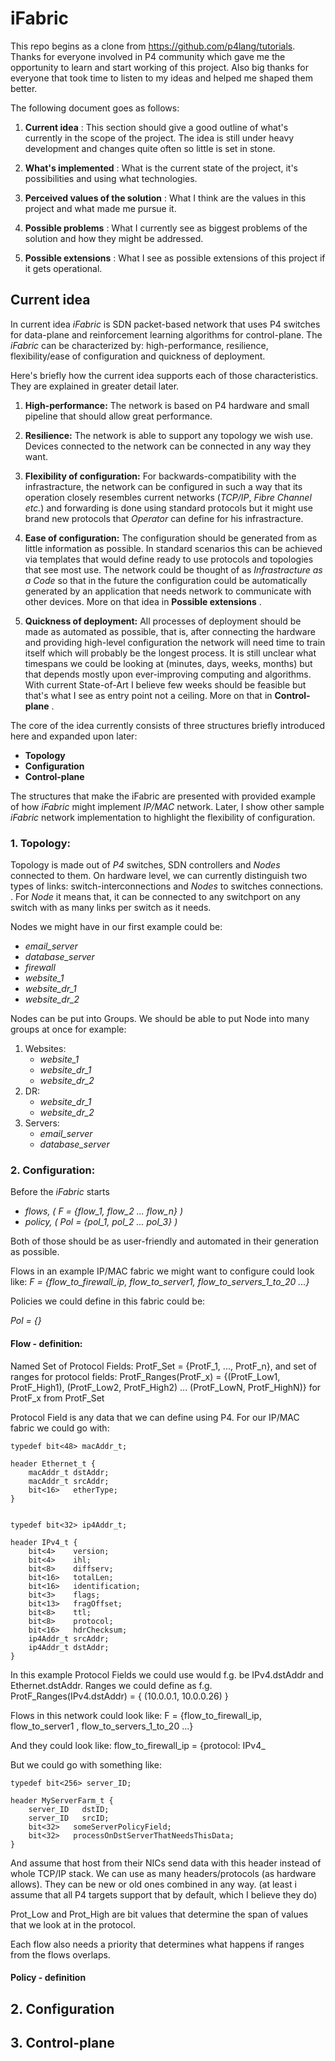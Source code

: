 # iFabric

This repo begins as a clone from https://github.com/p4lang/tutorials. Thanks for everyone involved in P4 community which gave me the opportunity to learn and start working of this project. Also big thanks for everyone that took time to listen to my ideas and helped me shaped them better.


The following document goes as follows:
  1. **Current idea** :
   This section should give a good outline of what's currently in the scope of the project. The idea is still under heavy development and changes quite often so little is set in stone.
  
  2. **What's implemented** :
  What is the current state of the project, it's possibilities and using what technologies.
  
  3. **Perceived values of the solution** :
  What I think are the values in this project and what made me pursue it.
  
  4. **Possible problems** :
  What I currently see as biggest problems of the solution and how they might be addressed.
  
  5. **Possible extensions** :
  What I see as possible extensions of this project if it gets operational.

## Current idea

In current idea *iFabric* is SDN packet-based network that uses P4 switches for data-plane and reinforcement learning algorithms for control-plane. The *iFabric* can be characterized by: high-performance, resilience, flexibility/ease of configuration and quickness of deployment.

Here's briefly how the current idea supports each of those characteristics. They are explained in greater detail later.
1. **High-performance:**
  The network is based on P4 hardware and small pipeline that should allow great performance.
  
2. **Resilience:**
  The network is able to support any topology we wish use. Devices connected to the network can be connected in any way they want.
  
3. **Flexibility of configuration:**
  For backwards-compatibility with the infrastracture, the network can be configured in such a way that its operation closely resembles current networks (*TCP/IP*, *Fibre Channel etc.*) and forwarding is done using standard protocols but it might use brand new protocols that *Operator* can define for his infrastracture.
  
4. **Ease of configuration:**
  The configuration should be generated from as little information as possible. In standard scenarios this can be achieved via templates that would define ready to use protocols and topologies that see most use. The network could be thought of as *Infrastracture as a Code* so that in the future the configuration could be automatically generated by an application that needs network to communicate with other devices. More on that idea in **Possible extensions** . 
  
5. **Quickness of deployment:**
  All processes of deployment should be made as automated as possible, that is, after connecting the hardware and providing high-level configuration the network will need time to train itself which will probably be the longest process. It is still unclear what timespans we could be looking at (minutes, days, weeks, months) but that depends mostly upon ever-improving computing and algorithms. With current State-of-Art I believe few weeks should be feasible but that's what I see as entry point not a ceiling. More on that in **Control-plane** .
  

The core of the idea currently consists of three structures briefly introduced here and expanded upon later:
- **Topology**
- **Configuration**
- **Control-plane**
  

The structures that make the iFabric are presented with provided example of how *iFabric* might implement *IP/MAC* network. Later, I show other sample *iFabric* network implementation to highlight the flexibility of configuration.

### 1. Topology:

Topology is made out of *P4* switches, SDN controllers and *Nodes* connected to them. On hardware level, we can currently distinguish two types of links: switch-interconnections and *Nodes* to switches connections. . For *Node* it means that, it can be connected to any switchport on any switch with as many links per switch as it needs. 

Nodes we might have in our first example could be:
- *email_server*
- *database_server*
- *firewall*
- *website_1*
- *website_dr_1*
- *website_dr_2*
  
Nodes can be put into Groups. We should be able to put Node into many groups at once for example:
1. Websites:
    - *website_1*
    - *website_dr_1*
    - *website_dr_2*
2. DR:
    - *website_dr_1*
    - *website_dr_2*
3. Servers:
    - *email_server*
    - *database_server*

### 2. Configuration:
Before the *iFabric* starts 
  - _flows, ( F = {flow_1, flow_2 ... flow_n} )_
  - _policy, ( Pol = {pol_1, pol_2 ... pol_3} )_

Both of those should be as user-friendly and automated in their generation as possible.

Flows in an example IP/MAC fabric we might want to configure could look like:
_F = {flow_to_firewall_ip, flow_to_server1, flow_to_servers_1_to_20 ...}_

Policies we could define in this fabric could be:

_Pol = {}_

#### Flow - definition:
Named Set of Protocol Fields: ProtF_Set = {ProtF_1, ..., ProtF_n}, and set of ranges for protocol fields: ProtF_Ranges(ProtF_x) = {(ProtF_Low1, ProtF_High1), (ProtF_Low2, ProtF_High2) ... (ProtF_LowN, ProtF_HighN)} for ProtF_x from ProtF_Set



Protocol Field is any data that we can define using P4. For our IP/MAC fabric we could go with:
```
typedef bit<48> macAddr_t;

header Ethernet_t {
    macAddr_t dstAddr;
    macAddr_t srcAddr;
    bit<16>   etherType;
}


typedef bit<32> ip4Addr_t;

header IPv4_t {
    bit<4>    version;
    bit<4>    ihl;
    bit<8>    diffserv;
    bit<16>   totalLen;
    bit<16>   identification;
    bit<3>    flags;
    bit<13>   fragOffset;
    bit<8>    ttl;
    bit<8>    protocol;
    bit<16>   hdrChecksum;
    ip4Addr_t srcAddr;
    ip4Addr_t dstAddr;
}
```
In this example Protocol Fields we could use would f.g. be IPv4.dstAddr and Ethernet.dstAddr.
Ranges we could define as f.g. ProtF_Ranges(IPv4.dstAddr) = { (10.0.0.1, 10.0.0.26) }

Flows in this network could look like:
F = {flow_to_firewall_ip, flow_to_server1 , flow_to_servers_1_to_20 ...}

And they could look like:
flow_to_firewall_ip = {protocol: IPv4_
  
But we could go with something like:
```
typedef bit<256> server_ID;

header MyServerFarm_t {
    server_ID   dstID;
    server_ID   srcID;
    bit<32>   someServerPolicyField;
    bit<32>   processOnDstServerThatNeedsThisData;
}

```

And assume that host from their NICs send data with this header instead of whole TCP/IP stack. We can use as many headers/protocols (as hardware allows). They can be new or old ones combined in any way. (at least i assume that all P4 targets support that by default, which I believe they do)


Prot_Low and Prot_High are bit values that determine the span of values that we look at in the protocol.

Each flow also needs a priority that determines what happens if ranges from the flows overlaps.



#### Policy - definition

## 2. Configuration

## 3. Control-plane


